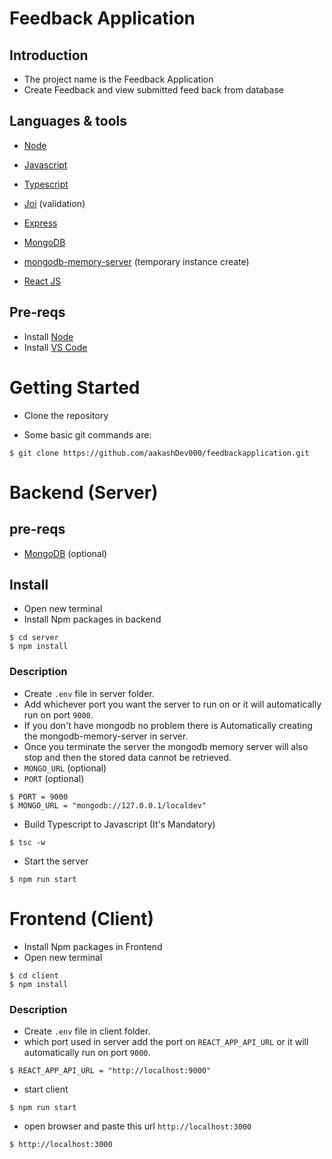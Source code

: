 # Feedback Application

## Introduction

- The project name is the Feedback Application
- Create Feedback and view submitted feed back from database

## Languages & tools

- [Node](https://nodejs.org/en/)

- [Javascript](https://www.javascript.com/)

- [Typescript](https://www.typescriptlang.org/)
- [Joi](https://joi.dev/) (validation)

- [Express](https://expressjs.com/)

- [MongoDB](https://www.mongodb.com/)
- [mongodb-memory-server](https://www.npmjs.com/package/mongodb-memory-server) (temporary instance create)

- [React JS](https://reactjs.org/)

## Pre-reqs

- Install [Node](https://nodejs.org/en/)
- Install [VS Code](https://code.visualstudio.com/download)

# Getting Started

- Clone the repository

- Some basic git commands are:

```
$ git clone https://github.com/aakashDev000/feedbackapplication.git
```

# Backend (Server)

## pre-reqs

- [MongoDB](https://www.mongodb.com/) (optional)

## Install

- Open new terminal
- Install Npm packages in backend

```
$ cd server
$ npm install
```

### Description

- Create `.env` file in server folder.
- Add whichever port you want the server to run on or it will automatically run on port `9000`.
- If you don't have mongodb no problem there is Automatically creating the mongodb-memory-server in server.
- Once you terminate the server the mongodb memory server will also stop and then the stored data cannot be retrieved.
- `MONGO_URL` (optional)
- `PORT` (optional)

```
$ PORT = 9000
$ MONGO_URL = "mongodb://127.0.0.1/localdev"
```

- Build Typescript to Javascript (It's Mandatory)

```
$ tsc -w
```

- Start the server

```
$ npm run start
```

# Frontend (Client)

- Install Npm packages in Frontend
- Open new terminal

```
$ cd client
$ npm install
```

### Description

- Create `.env` file in client folder.
- which port used in server add the port on `REACT_APP_API_URL` or it will automatically run on port `9000`.

```
$ REACT_APP_API_URL = "http://localhost:9000"
```

- start client

```
$ npm run start
```

- open browser and paste this url `http://localhost:3000`

```
$ http://localhost:3000
```
